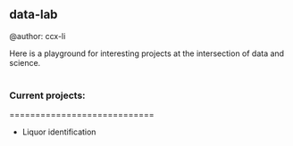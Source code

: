 ## data-lab

@author: ccx-li

Here is a playground for interesting projects at the intersection of data and science.
<br>
<br>

### Current projects: <br>
============================
- Liquor identification
